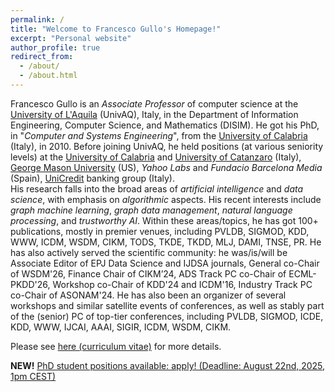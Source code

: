 ```yaml
---
permalink: /
title: "Welcome to Francesco Gullo's Homepage!"
excerpt: "Personal website"
author_profile: true
redirect_from: 
  - /about/
  - /about.html
---
```



<!--
Francesco Gullo is a *senior associate researcher* at the [UniCredit](https://www.unicreditgroup.eu/en.html) banking group.
He joined UniCredit in 2015, and, since then, he has been part of departments/units focusing on research and development in the areas of artificial intelligence and data science: the "*R&D*" department first (for 5 years), the "*Applied Research & Innovation*" unit of the "*AI, Data & Analytics ICT*" department then (for 2 years), and the "*Group Data & Intelligence*" department now (since September 2022).
He received his PhD, in "*Computer and Systems Engineering*", from the [University of Calabria](https://www.unical.it)  (Italy), in 2010. 
During his PhD, he was an *intern* at the [George Mason University](https://www2.gmu.edu) (US), and a teaching/research assistant at the University of Catanzaro (Italy).
After his graduation, he was a *postdoc* at the University of Calabria (Italy),  a *postdoc* and a *research scientist* at the *Yahoo Labs* (Spain), and a *research scientist* at the *Fundacio Barcelona Media* (Spain).
<br>
His research falls into the broad areas of *artificial intelligence* and *data science*, with emphasis on *algorithmic* aspects, i.e., on formulating novel problems, theoretically characterizing them, and designing/analyzing algorithms.
His recent interests include *graph machine learning*, *graph data management*, *natural language processing*, and *trustworthy AI*.
He has been practicing both *fundamental research* (~90 publications, mostly in premier venues such as SIGMOD, VLDB, KDD, ICDM, CIKM, EDBT, WSDM, ECML-PKDD, SDM, TODS, TKDE, TKDD, MACH, DAMI, JCSS, TNSE, PR), and *applied research* ($12$-year work experience in industrial-research environments).
<br>
He has also been serving the scientific community: he was/is/will be Finance Chair of CIKM'24, Workshop Chair of ICDM'16, Program co-Chair of [MIDAS workshop](http://midas.portici.enea.it) @ECML-PKDD['16-'23], MultiClust symposium @SDM'14, MultiClust workshop @KDD'13, 3Clust workshop @PAKDD'12), as well as (senior) program-committee member of major conferences, including SIGMOD, KDD, WWW, IJCAI, AAAI, CIKM, SIGIR, ICDM, WSDM, SDM, ECML-PKDD, ECAI, ICWSM.
-->

<!--
Francesco Gullo is an *associate professor* of computer science at the [University of L'Aquila](https://www.univaq.it/en/index.php?&lang_s=en) (Italy), in the Department of Information Engineering, Computer Science, and Mathematics (DISIM).
He received his PhD, in "*Computer and Systems Engineering*", from the [University of Calabria](https://www.unical.it)  (Italy), in 2010. 
During his PhD, he was an *intern* at the [George Mason University](https://www2.gmu.edu) (US), and a teaching/research assistant at the University of Catanzaro (Italy).
After his graduation, he was a *postdoc* at the University of Calabria (Italy),  a *postdoc* and a *research scientist* at the *Yahoo Labs* (Spain), a *research scientist* at the *Fundacio Barcelona Media* (Spain), and a *senior associate researcher* at the [UniCredit](https://www.unicreditgroup.eu/en.html) banking group (Italy).
<br>
His research falls into the broad areas of *artificial intelligence* and *data science*, with emphasis on *algorithmic* aspects.
His recent interests include *graph machine learning*, *graph data management*, *natural language processing*, and *trustworthy AI*.
He is a co-author of 90+ publications, most of them in premier venues such as SIGMOD, VLDB, KDD, WWW, ICDM, CIKM, EDBT, WSDM, ECML-PKDD, SDM, TODS, TKDE, TKDD, MACH, DAMI, JCSS, TNSE, PR.
<br>
He has also been serving the scientific community: he was/is/will be Associate Editor of EPJ Data Science journal, Finance Chair of CIKM'24, Workshop Chair of KDD'24 and ICDM'16, Industry Track Program co-Chair of ASONAM'24, Program co-Chair of [MIDAS workshop](http://midas.portici.enea.it) @ECML-PKDD['16-'24], MultiClust symposium @SDM'14, MultiClust workshop @KDD'13, 3Clust workshop @PAKDD'12), as well as (senior) program-committee member of major conferences, including SIGMOD, KDD, WWW, IJCAI, AAAI, CIKM, SIGIR, ICDM, WSDM, SDM, ECML-PKDD, ECAI, ICWSM.
-->


Francesco Gullo is an *Associate Professor* of computer science at the [University of L'Aquila](https://www.univaq.it/en/index.php?&lang_s=en) (UnivAQ), Italy, in the Department of Information Engineering, Computer Science, and Mathematics (DISIM). 
He got his PhD, in "*Computer and Systems Engineering*", from the [University of Calabria](https://www.unical.it) (Italy), in 2010. Before joining UnivAQ, he held positions (at various seniority levels) at the [University of Calabria](https://www.unical.it) and [University of Catanzaro](https://web.unicz.it) (Italy), [George Mason University](https://www2.gmu.edu) (US), *Yahoo Labs* and *Fundacio Barcelona Media* (Spain), [UniCredit](https://www.unicreditgroup.eu/en.html) banking group (Italy).
<br>
His research falls into the broad areas of *artificial intelligence* and *data science*, with emphasis on *algorithmic* aspects. His recent interests include *graph machine learning*, *graph data management*, *natural language processing*, and *trustworthy AI*. Within these areas/topics, he has got 100+ publications, mostly in premier venues, including PVLDB, SIGMOD, KDD, WWW, ICDM, WSDM, CIKM, TODS, TKDE, TKDD, MLJ, DAMI, TNSE, PR. 
He has also actively served the scientific community: he was/is/will be Associate Editor of EPJ Data Science and IJDSA journals, General co-Chair of WSDM'26, Finance Chair of CIKM’24, ADS Track PC co-Chair of ECML-PKDD'26, Workshop co-Chair of KDD'24 and ICDM'16, Industry Track PC co-Chair of ASONAM'24. He has also been an organizer of several workshops and similar satellite events of conferences, as well as stably part of the (senior) PC of top-tier conferences, including PVLDB, SIGMOD, ICDE, KDD, WWW, IJCAI, AAAI, SIGIR, ICDM, WSDM, CIKM.


Please see <a href="/files/CV_FrancescoGullo.pdf">here (curriculum vitae)</a>  for more details.

<b>NEW!</b> <a href="https://www.univaq.it/en/section.php?id=2296&lang_s=en">PhD student positions available: apply! (Deadline: August 22nd, 2025, 1pm CEST)</a>

<!--
<b>NEW!</b> <a href="https://link.springer.com/book/10.1007/978-3-031-79210-6">Correlation Clustering book</a>
-->








